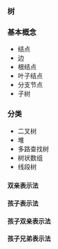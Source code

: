 


### 树


### 基本概念
* 结点
* 边
* 根结点
* 叶子结点
* 分支节点
* 子树




### 分类
* 二叉树
* 堆
* 多路查找树
* 树状数组
* 线段树


### 
#### 双亲表示法

#### 孩子表示法

#### 孩子双亲表示法

#### 孩子兄弟表示法